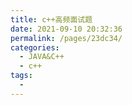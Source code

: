 ```yaml
---
title: c++高频面试题
date: 2021-09-10 20:32:36
permalink: /pages/23dc34/
categories:
  - JAVA&C++
  - c++
tags:
  - 
---
```

